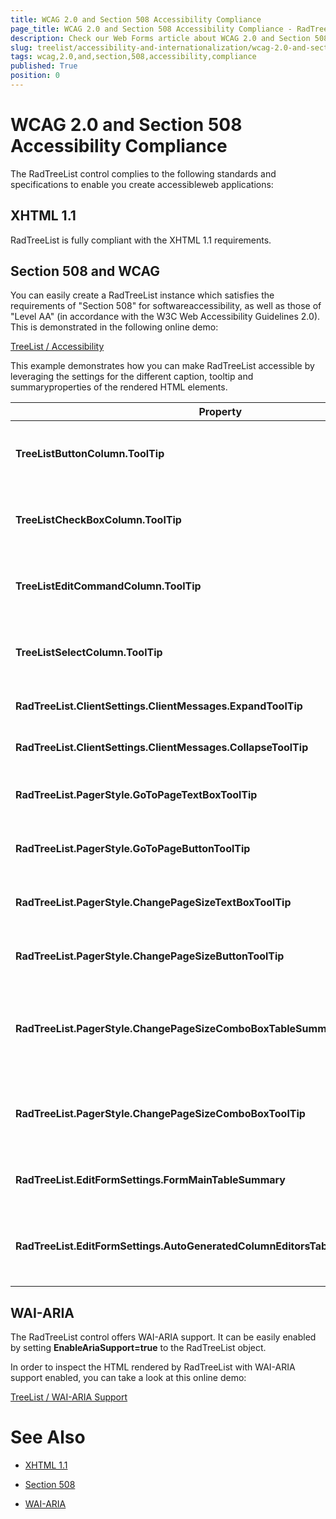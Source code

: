 ```yaml
---
title: WCAG 2.0 and Section 508 Accessibility Compliance
page_title: WCAG 2.0 and Section 508 Accessibility Compliance - RadTreeList
description: Check our Web Forms article about WCAG 2.0 and Section 508 Accessibility Compliance.
slug: treelist/accessibility-and-internationalization/wcag-2.0-and-section-508-accessibility-compliance
tags: wcag,2.0,and,section,508,accessibility,compliance
published: True
position: 0
---
```


# WCAG 2.0 and Section 508 Accessibility Compliance



The RadTreeList control complies to the following standards and specifications to enable you create accessibleweb applications:

## XHTML 1.1

RadTreeList is fully compliant with the XHTML 1.1 requirements.

## Section 508 and WCAG

You can easily create a RadTreeList instance which satisfies the requirements of "Section 508" for softwareaccessibility, as well as those of "Level AA" (in accordance with the W3C Web Accessibility Guidelines 2.0). This is demonstrated in the following online demo:

[TreeList / Accessibility](https://demos.telerik.com/aspnet-ajax/treelist/examples/accessibility/defaultcs.aspx)

This example demonstrates how you can make RadTreeList accessible by leveraging the settings for the different caption, tooltip and summaryproperties of the rendered HTML elements.


|  **Property**  |  **Description**  |
| ------ | ------ |
| **TreeListButtonColumn.ToolTip** |Gets or sets the ToolTip property of each of the TreeListDataItem buttons.|
| **TreeListCheckBoxColumn.ToolTip** |Gets or sets the ToolTip property of each of the TreeListDataItem checkbox controls.|
| **TreeListEditCommandColumn.ToolTip** |Gets or sets the ToolTip property of each of the TreeListDataItem buttons.|
| **TreeListSelectColumn.ToolTip** |Gets or sets the ToolTip property of each of the TreeListDataItem checkbox controls.|
| **RadTreeList.ClientSettings.ClientMessages.ExpandToolTip** |The title attribute that will be used to the expand image.|
| **RadTreeList.ClientSettings.ClientMessages.CollapseToolTip** |The title attribute that will be to the collapse image.|
| **RadTreeList.PagerStyle.GoToPageTextBoxToolTip** |The ToolTip that will be applied to the GoToPage TextBox control.|
| **RadTreeList.PagerStyle.GoToPageButtonToolTip** |The ToolTip that will be applied to the GoToPage input element.|
| **RadTreeList.PagerStyle.ChangePageSizeTextBoxToolTip** |The ToolTip that will be applied to the ChangePageSize TextBox control.|
| **RadTreeList.PagerStyle.ChangePageSizeButtonToolTip** |The ToolTip that will be applied to the ChangePageSize Button control.|
| **RadTreeList.PagerStyle.ChangePageSizeComboBoxTableSummary** |The summary attribute that will be applied to the table which holds the ChangePageSize RadComboBox control.|
| **RadTreeList.PagerStyle.ChangePageSizeComboBoxToolTip** |The ToolTip that will be applied to the input element in the ChangePageSize RadComboBox control.|
| **RadTreeList.EditFormSettings.FormMainTableSummary** |The summary attribute for the table that wraps the whole TreeListEditFormItem.|
| **RadTreeList.EditFormSettings.AutoGeneratedColumnEditorsTableWrapperSummary** |The summary attribute for the table which holds all cells created from the grid column editors TreeListEditFormItem.|

## WAI-ARIA

The RadTreeList control offers WAI-ARIA support. It can be easily enabled by setting **EnableAriaSupport=true** to the RadTreeList object.

In order to inspect the HTML rendered by RadTreeList with WAI-ARIA support enabled, you can take a look at this online demo:

[TreeList / WAI-ARIA Support](https://demos.telerik.com/aspnet-ajax/treelist/examples/waiariasupport/defaultcs.aspx)

# See Also

 * [XHTML 1.1](https://www.w3.org/TR/xhtml11/)

 * [Section 508](http://www.section508.gov/)

 * [WAI-ARIA](https://www.w3.org/WAI/intro/aria)
